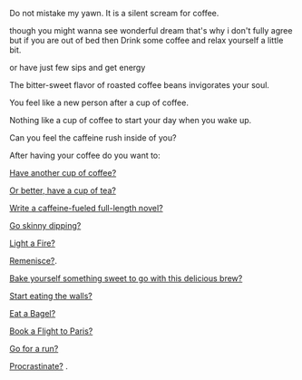 Do not mistake my yawn.
It is a silent scream for coffee.

though
you might wanna see wonderful dream 
that's why i don't fully agree 
but if you are out of bed then
Drink some coffee and relax yourself a little bit.

or have just few sips and get energy

The bitter-sweet flavor of roasted coffee beans invigorates your soul.

You feel like a new person after a cup of coffee.

Nothing like a cup of coffee to start your day when you wake up.

Can you feel the caffeine rush inside of you?

After having your coffee do you want to:

[Have another cup of coffee?](another-coffee/another-coffee.md)

[Or better, have a cup of tea?](drink-tea/drink-hot-tea.md)

[Write a caffeine-fueled full-length novel?](novel/full-length-novel.md)

[Go skinny dipping?](nude-run/nude-run.md)

[Light a Fire?](../light-fire/fire.md)

[Remenisce?](../remenisce/better-times.md).

[Bake yourself something sweet to go with this delicious brew?](cookie/bake-cookies.md)

[Start eating the walls?](../eating-walls/eating-marshmallows.md)

[Eat a Bagel?](bagel/eat-a-bagel.md)

[Book a Flight to Paris?](Paris/fly-to-paris.md)

[Go for a run?](Run/run.md)

[Procrastinate?](procrastinate/procrastinate.md)
.
